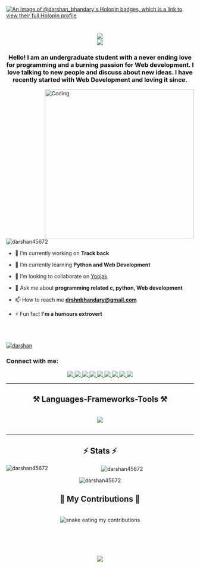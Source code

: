 [![An image of @darshan_bhandary's Holopin badges, which is a link to view their full Holopin profile](https://holopin.me/darshan_bhandary)]([https://holopin.io/@darshan_bhandary](https://www.holopin.io/@darshan_bhandary#badges))


<h1 align="center">
    <img src="https://readme-typing-svg.herokuapp.com/?font=Righteous&size=35&center=true&vCenter=true&width=500&height=70&duration=3000&lines=Hi+There!+👋;" /> <br>
    <img src="https://readme-typing-svg.herokuapp.com/?font=Righteous&size=35&center=true&vCenter=true&width=500&height=70&duration=3000&lines=I'm+Darshan+Bhandary!;" />
</h1>

<h3 align="center" style="color:black;">Hello! I am an undergraduate student with a never ending love for programming and a burning passion for Web development. I love talking to new people and discuss about new ideas. I have recently started with Web Development and loving it since.</h3>
<img align="right"alt="Coding"width="400" src="https://cdn.dribbble.com/users/1162077/screenshots/3848914/programmer.gif">

<p align="left"> <img src="https://komarev.com/ghpvc/?username=darshan45672&label=Profile%20views&color=0e75b6&style=flat" alt="darshan45672" /> </p>

- 🔭 I’m currently working on **Track back**

- 🌱 I’m currently learning **Python and Web Development**

- 👯 I’m looking to collaborate on [Yoojak](https://github.com/darshan45672/yoojak-new)

- 💬 Ask me about **programming related c, python, Web development**

- 📫 How to reach me **drshnbhandary@gmail.com**

- ⚡ Fun fact **I'm a humours extrovert**
<br>

<p align="left"> <a href="https://github.com/ryo-ma/github-profile-trophy"><br><img src="https://github-profile-trophy.vercel.app/?username=darshan45672" alt="darshan" /></a> </p>

<h3 align="left">Connect with me:</h3>
<div align="center"> 
  <a href="mailto:drshnbhandary@gmail.com">
    <img src="https://img.shields.io/badge/Gmail-333333?style=for-the-badge&logo=gmail&logoColor=red" />
  </a>
  <a href="https://www.linkedin.com/in/darshan-bhandary-b8691a249/" target="_blank">
    <img src="https://img.shields.io/badge/LinkedIn-0077B5?style=for-the-badge&logo=linkedin&logoColor=white" target="_blank" />
  </a>
  <a href="https://green-water-010995700.3.azurestaticapps.net/" target="_blank">
     <img src="https://img.shields.io/badge/Portfolio-FF5722?style=for-the-badge&logo=todoist&logoColor=white" target="_blank" /> <!-- sqlite, safari, google-chrome are other good icon options -->
  </a>
  <a href="https://twitter.com/darshan_bhandry" target="_blank">
     <img src="https://img.shields.io/badge/Twitter-FF57?style=for-the-badge&logo=twitter&logoColor=white" target="_blank" /> <!-- sqlite, safari, google-chrome are other good icon options -->
  </a>
  <a href="https://www.instagram.com/mr_dare_striker/" target="_blank">
     <img src="https://img.shields.io/badge/Instagram-FF8975?style=for-the-badge&logo=instagram&logoColor=white" target="_blank" /> <!-- sqlite, safari, google-chrome are other good icon options -->
  </a>
  <a href="https://leetcode.com/Darshan_Bhandary/" target="_blank">
     <img src="https://img.shields.io/badge/Leetcode-FF5722?style=for-the-badge&logo=leetcode&logoColor=white" target="_blank" /> <!-- sqlite, safari, google-chrome are other good icon options -->
  </a>
  <a href="https://www.hackerrank.com/profile/drshnbhandary" target="_blank">
     <img src="https://img.shields.io/badge/HackerRank-FF5722?style=for-the-badge&logo=hackerrank&logoColor=white" target="_blank" /> <!-- sqlite, safari, google-chrome are other good icon options -->
  </a>
  <a href="https://www.hackerearth.com/@Darshan_Bhandary" target="_blank">
     <img src="https://img.shields.io/badge/HackerEarth-FF5722?style=for-the-badge&logo=hackerearth&logoColor=white" target="_blank" /> <!-- sqlite, safari, google-chrome are other good icon options -->
  </a>
  <a href="https://discord.com/channels/@darshan_bhandary" target="_blank">
     <img src="https://img.shields.io/badge/Discord-FF5722?style=for-the-badge&logo=discord&logoColor=white" target="_blank" /> <!-- sqlite, safari, google-chrome are other good icon options -->
  </a>
</div>
 <hr/>
 
<h2 align="center">⚒️ Languages-Frameworks-Tools ⚒️</h2>
<br/>
<div align="center">
    <img src="https://skillicons.dev/icons?i=arduino,c,cpp,cs,html,css,javascript,typescript,java,kotlin,mysql,nodejs,php,r,ruby,python,postgres,jquery,androidstudio,azure,bootstrap,docker,cloudflare,git,wordpress,vscode,github,figma,tailwind,kubernetes,laravel,alpinejs,linux,mongodb,postman,unity,sass,react,express,firebase,flask,photoshop,replit,raspberrypi,powershell,nginx,gcp,eclipse,django,bash,discord,dotnet" />
</div>

<br/>
<hr/>
<h2 align="center">⚡ Stats ⚡</h2>
<div align="center">
  <p><img align="left" src="https://github-readme-stats.vercel.app/api/top-langs?username=darshan45672&show_icons=true&locale=en&layout=compact" alt="darshan45672" />&nbsp;<img align="center" src="https://github-readme-stats.vercel.app/api?username=darshan45672&show_icons=true&locale=en" alt="darshan45672" /></p>
  <p><img align="center" src="https://github-readme-streak-stats.herokuapp.com/?user=darshan45672&" alt="darshan45672" /></p>
</div>

<div align="center">
  <h2>🐍 My Contributions 🐍</h2>
  <br>
  <img alt="snake eating my contributions" src="https://github.com/darshan45672/darshan45672/blob/output/github-contribution-grid-snake.gif" />
  
  <br/><br/><br/>
</div>

<h3 align="center">
    <img src="https://readme-typing-svg.herokuapp.com/?font=Righteous&size=35&center=true&vCenter=true&width=500&height=70&duration=3000&lines=Thanks+for+visiting!✌️;" /> <br>
</h3>
